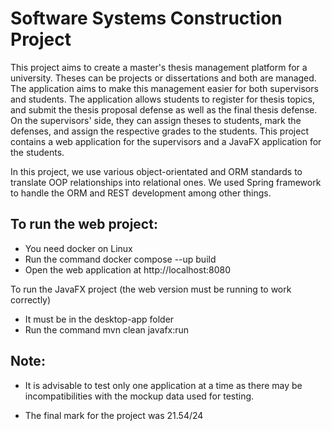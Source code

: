 # Software Systems Construction Project

This project aims to create a master's thesis management platform for a university. Theses can be projects or dissertations and both are managed. The application aims to make this management easier for both supervisors and students. The application allows students to register for thesis topics, and submit the thesis proposal defense as well as the final thesis defense. On the supervisors' side, they can assign theses to students, mark the defenses, and assign the respective grades to the students.
This project contains a web application for the supervisors and a JavaFX application for the students.

In this project, we use various object-orientated and ORM standards to translate OOP relationships into relational ones.
We used Spring framework to handle the ORM and REST development among other things.

## To run the web project:

- You need docker on Linux
- Run the command docker compose --up build
- Open the web application at http://localhost:8080

To run the JavaFX project (the web version must be running to work correctly)

- It must be in the desktop-app folder
- Run the command mvn clean javafx:run

## Note:

- It is advisable to test only one application at a time as there may be incompatibilities with the mockup data used for testing.

- The final mark for the project was 21.54/24
